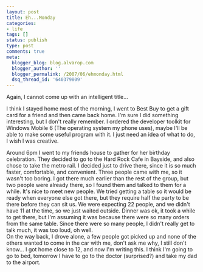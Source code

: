 ```yaml
---
layout: post
title: Eh...Monday
categories:
- life
tags: []
status: publish
type: post
comments: true
meta:
  blogger_blog: blog.alvarop.com
  blogger_author: ''
  blogger_permalink: /2007/06/ehmonday.html
  dsq_thread_id: '640379809'
---
```

Again, I cannot come up with an intelligent title...

I think I stayed home most of the morning, I went to Best Buy to get a gift card for a friend and then came back home. I'm sure I did something interesting, but I don't really remember. I ordered the developer toolkit for Windows Mobile 6 (The operating system my phone uses), maybe I'll be able to make some useful program with it. I just need an idea of what to do, I wish I was creative.

Around 6pm I went to my friends house to gather for her birthday celebration. They decided to go to the Hard Rock Cafe in Bayside, and also chose to take the metro rail. I decided just to drive there, since it is so much faster, comfortable, and convenient. Three people came with me, so it wasn't too boring. I got there much earlier than the rest of the group, but two people were already there, so I found them and talked to them for a while. It's nice to meet new people. We tried getting a table so it would be ready when everyone else got there, but they require half the party to be there before they can sit us. We were expecting 22 people, and we didn't have 11 at the time, so we just waited outside. Dinner was ok, it took a while to get there, but I'm assuming it was because there were so many orders from the same table. Since there were so many people, I didn't really get to talk much, it was too loud, oh well.<br />On the way back, I drove alone, a few people got picked up and none of the others wanted to come in the car with me, don't ask me why, I still don't know... I got home close to 12, and now I'm writing this. I think I'm going to go to bed, tomorrow I have to go to the doctor (surprised?) and take my dad to the airport.
